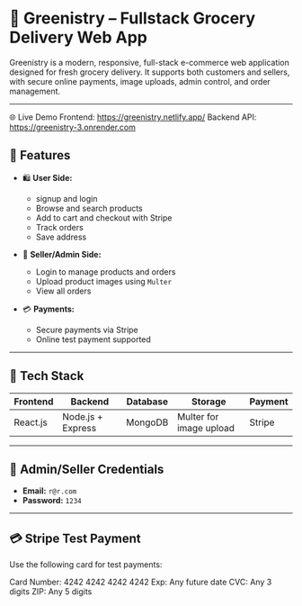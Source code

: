 # 🥬 Greenistry – Fullstack Grocery Delivery Web App

Greenistry is a modern, responsive, full-stack e-commerce web application designed for fresh grocery delivery. It supports both customers and sellers, with secure online payments, image uploads, admin control, and order management.

---

🌐 Live Demo
Frontend: https://greenistry.netlify.app/
Backend API: https://greenistry-3.onrender.com

## 🚀 Features

- 🛍️ **User Side:**
  - signup and login
  - Browse and search products
  - Add to cart and checkout with Stripe
  - Track orders
  - Save address 

- 🛒 **Seller/Admin Side:**
  - Login to manage products and orders
  - Upload product images using `Multer`
  - View all orders 

- 💳 **Payments:**
  - Secure payments via Stripe
  - Online test payment supported

---

## 🧰 Tech Stack

| Frontend | Backend | Database | Storage | Payment |
|----------|---------|----------|---------|---------|
| React.js | Node.js + Express | MongoDB | Multer for image upload | Stripe |

---

## 📸 Admin/Seller Credentials

- **Email:** `r@r.com`
- **Password:** `1234`

---

## 💳 Stripe Test Payment

Use the following card for test payments:

Card Number: 4242 4242 4242 4242
Exp: Any future date
CVC: Any 3 digits
ZIP: Any 5 digits

